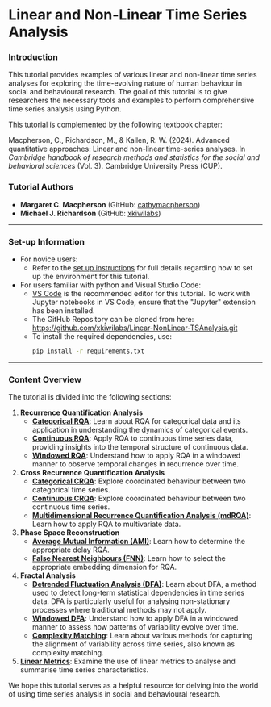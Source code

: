 # Linear and Non-Linear Time Series Analysis

### Introduction

This tutorial provides examples of various linear and non-linear time series analyses for exploring the time-evolving nature of human behaviour in social and behavioural research. The goal of this tutorial is to give researchers the necessary tools and examples to perform comprehensive time series analysis using Python.

This tutorial is complemented by the following textbook chapter:

Macpherson, C., Richardson, M., & Kallen, R. W. (2024). Advanced quantitative approaches: Linear and non-linear time-series analyses. In *Cambridge handbook of research methods and statistics for the social and behavioral sciences* (Vol. 3). Cambridge University Press (CUP).

### Tutorial Authors

- **Margaret C. Macpherson** (GitHub: [cathymacpherson](https://github.com/cathymacpherson))
- **Michael J. Richardson** (GitHub: [xkiwilabs](https://github.com/xkiwilabs))

---

### Set-up Information

- For novice users: 
  - Refer to the [set up instructions](SETUP.md) for full details regarding how to set up the environment for this tutorial.
- For users familiar with python and Visual Studio Code: 
  - [VS Code](https://code.visualstudio.com/) is the recommended editor for this tutorial. To work with Jupyter notebooks in VS Code, ensure that the "Jupyter" extension has been installed.
  - The GitHub Repository can be cloned from here: https://github.com/xkiwilabs/Linear-NonLinear-TSAnalysis.git
  - To install the required dependencies, use:
       ```sh
     pip install -r requirements.txt
    ```

--- 

### Content Overview

The tutorial is divided into the following sections:

1. **Recurrence Quantification Analysis**
   - [**Categorical RQA**](rqaCategorical.ipynb): Learn about RQA for categorical data and its application in understanding the dynamics of categorical events.
   - [**Continuous RQA**](rqaContinuous.ipynb): Apply RQA to continuous time series data, providing insights into the temporal structure of continuous data.
   - [**Windowed RQA**](rqaWindowed.ipynb): Understand how to apply RQA in a windowed manner to observe temporal changes in recurrence over time.
2. **Cross Recurrence Quantification Analysis**
   - [**Categorical CRQA**](crqaCategorical.ipynb): Explore coordinated behaviour between two categorical time series.
   - [**Continuous CRQA**](crqaContinuous.ipynb): Explore coordinated behaviour between two continuous time series.
   - [**Multidimensional Recurrence Quantification Analysis (mdRQA)**](mdrqaContinuous.ipynb): Learn how to apply RQA to multivariate data.
5. **Phase Space Reconstruction**
    - [**Average Mutual Information (AMI)**](ami.ipynb): Learn how to determine the appropriate delay RQA.
    - [**False Nearest Neighbours (FNN)**](fnn.ipynb): Learn how to select the appropriate embedding dimension for RQA. 
7. **Fractal Analysis**
    - [**Detrended Fluctuation Analysis (DFA)**](dfaAnalysis.ipynb): Learn about DFA, a method used to detect long-term statistical dependencies in time series data. DFA is particularly useful for analysing non-stationary processes where traditional methods may not apply.
    - [**Windowed DFA**](dfaWindowed.ipynb): Understand how to apply DFA in a windowed manner to assess how patterns of variability evolve over time.
    - [**Complexity Matching**](complexityMatching.ipynb): Learn about various methods for capturing the alignment of variability across time series, also known as complexity matching. 
10. [**Linear Metrics**](linearAnalyses.ipynb): Examine the use of linear metrics to analyse and summarise time series characteristics.

We hope this tutorial serves as a helpful resource for delving into the world of using time series analysis in social and behavioural research. 
